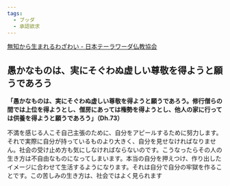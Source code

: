 ```yaml
---
tags:
  - ブッダ
  - 承認欲求
---
```

[無知から生まれるわざわい - 日本テーラワーダ仏教協会](https://j-theravada.com/dhamma/kantouhouwa/kantou024/)

## **愚かなものは、実にそぐわぬ虚しい尊敬を得ようと願うであろう**

**「愚かなものは、実にそぐわぬ虚しい尊敬を得ようと願うであろう。修行僧らの間では上位を得ようとし、僧房にあっては権勢を得ようとし、他人の家に行っては供養を得ようと願うであろう」（Dh.73）**

不満を感じる人こそ自己主張のために、自分をアピールするために努力します。それで実際に自分が持っているものより大きく、自分を見せなければなりません。社会の受け止め方も気にしなければならないのです。こうなったらその人の生き方は不自由なものになってしまいます。本当の自分を押えつけ、作り出したイメージに合わせて生活するようになります。それは自分で自分の牢獄を作ることです。この苦しみの生き方は、社会ではよく見られます

